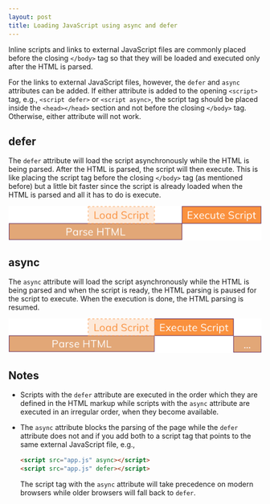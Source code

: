 ```yaml
---
layout: post
title: Loading JavaScript using async and defer
---
```


Inline scripts and links to external JavaScript files are commonly placed before the closing `</body>` tag so that they will be loaded and executed only after the HTML is parsed.

For the links to external JavaScript files, however, the `defer` and `async` attributes can be added. If either attribute is added to the opening `<script>` tag, e.g., `<script defer>` or `<script async>`, the script tag should be placed inside the `<head></head>` section and not before the closing `</body>` tag. Otherwise, either attribute will not work.

## defer

The `defer` attribute will load the script asynchronously while the HTML is being parsed. After the HTML is parsed, the script will then execute. This is like placing the script tag before the closing `</body>` tag (as mentioned before) but a little bit faster since the script is already loaded when the HTML is parsed and all it has to do is execute.

![defer](https://raw.githubusercontent.com/kennyalmendral/kennyalmendral.github.io/master/images/defer.png "defer")

## async

The `async` attribute will load the script asynchronously while the HTML is being parsed and when the script is ready, the HTML parsing is paused for the script to execute. When the execution is done, the HTML parsing is resumed.

![async](https://raw.githubusercontent.com/kennyalmendral/kennyalmendral.github.io/master/images/async.png "async")

## Notes

- Scripts with the `defer` attribute are executed in the order which they are defined in the HTML markup while scripts with the `async` attribute are executed in an irregular order, when they become available.

- The `async` attribute blocks the parsing of the page while the `defer` attribute does not and if you add both to a script tag that points to the same external JavaScript file, e.g.,

	```html
	<script src="app.js" async></script>
	<script src="app.js" defer></script>
	```

	The script tag with the `async` attribute will take precedence on modern browsers while older browsers will fall back to `defer`.
